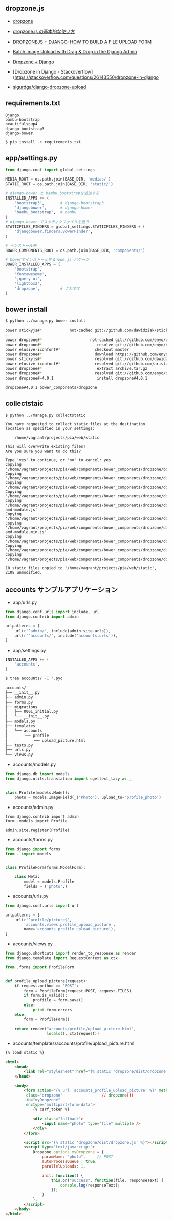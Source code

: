 ## dropzone.js

- [dropzone](http://www.dropzonejs.com/)

- [dropzone.js の基本的な使い方](http://d.hatena.ne.jp/pospome/20130913/1379050713)
- [DROPZONEJS + DJANGO: HOW TO BUILD A FILE UPLOAD FORM](https://amatellanes.wordpress.com/2013/11/05/dropzonejs-django-how-to-build-a-file-upload-form/)
- [Batch Image Upload with Drag & Drop in the Django Admin](http://www.mechanicalgirl.com/post/batch-image-upload-drag-and-drop-django-admin/)
- [Dropzone + Django](https://alexanderae.com/dropzonejs-django.html)
- [Dropzone in Django - Stackoverflow](https://stackoverflow.com/questions/26143550/dropzone-in-django
- [sigurdga/django-dropzone-upload](https://github.com/sigurdga/django-dropzone-upload)

## requirements.txt

~~~
Django
bambu-bootstrap
beautifulsoup4
django-bootstrap3
django-bower
~~~

~~~bash
$ pip install -r requirements.txt
~~~

## app/settings.py

~~~py
from django.conf import global_settings

MEDIA_ROOT = os.path.join(BASE_DIR, 'medias/')
STATIC_ROOT = os.path.join(BASE_DIR, 'static/')

# django-bower と bambu_bootstrapを追加する
INSTALLED_APPS += (
    'bootstrap3',       # django-bootstrap3
    'djangobower',      # django-bower
    'bambu_bootstrap',  # bambu
)
# django-bower でスタティクファイルを扱う
STATICFILES_FINDERS = global_settings.STATICFILES_FINDERS + (
    'djangobower.finders.BowerFinder',
)

# インストール先
BOWER_COMPONENTS_ROOT = os.path.join(BASE_DIR, 'components/')

# bowerでインストールするnode.js パケージ
BOWER_INSTALLED_APPS = (
    'bootstrap',
    'fontawesome',
    'jquery-ui',
    'lightbox2',
    'dropzone',         # これです
)
~~~



## bower install

~~~bash
$ python ../manage.py bower install

bower stickyjs#*            not-cached git://github.com/dawidziak/stickyjs.git#*
...
bower dropzone#*                     not-cached git://github.com/enyo/dropzone.git#*
bower dropzone#*                        resolve git://github.com/enyo/dropzone.git#*
bower elusive-iconfont#*               checkout master
bower dropzone#*                       download https://github.com/enyo/dropzone/archive/v4.0.1.tar.gz
bower stickyjs#*                       resolved git://github.com/dawidziak/stickyjs.git#93f682f415
bower elusive-iconfont#*               resolved git://github.com/aristath/elusive-iconfont.git#32ce6ffca3
bower dropzone#*                        extract archive.tar.gz
bower dropzone#*                       resolved git://github.com/enyo/dropzone.git#4.0.1
bower dropzone#~4.0.1                   install dropzone#4.0.1

dropzone#4.0.1 bower_components/dropzone

~~~

## collectstaic

~~~
$ python ../manage.py collectstatic

You have requested to collect static files at the destination
location as specified in your settings:

    /home/vagrant/projects/pia/web/static

This will overwrite existing files!
Are you sure you want to do this?

Type 'yes' to continue, or 'no' to cancel: yes
Copying '/home/vagrant/projects/pia/web/components/bower_components/dropzone/bower.json'
Copying '/home/vagrant/projects/pia/web/components/bower_components/dropzone/dist/dropzone.js'
Copying '/home/vagrant/projects/pia/web/components/bower_components/dropzone/dist/readme.md'
Copying '/home/vagrant/projects/pia/web/components/bower_components/dropzone/dist/dropzone.css'
Copying '/home/vagrant/projects/pia/web/components/bower_components/dropzone/dist/dropzone-amd-module.js'
Copying '/home/vagrant/projects/pia/web/components/bower_components/dropzone/dist/basic.css'
Copying '/home/vagrant/projects/pia/web/components/bower_components/dropzone/dist/min/dropzone-amd-module.min.js'
Copying '/home/vagrant/projects/pia/web/components/bower_components/dropzone/dist/min/basic.min.css'
Copying '/home/vagrant/projects/pia/web/components/bower_components/dropzone/dist/min/dropzone.min.css'
Copying '/home/vagrant/projects/pia/web/components/bower_components/dropzone/dist/min/dropzone.min.js'

10 static files copied to '/home/vagrant/projects/pia/web/static', 2108 unmodified.
~~~


## accounts サンプルアプリケーション

- app/urls.py

~~~py
from django.conf.urls import include, url
from django.contrib import admin

urlpatterns = [
    url(r'^admin/', include(admin.site.urls)),
    url(r'^accounts/', include('accounts.urls')),
]
~~~

- app/settings.py

~~~py
INSTALLED_APPS += (
    'accounts',
)
~~~

~~~bash
$ tree accounts/ -I *.pyc

accounts/
├── __init__.py
├── admin.py
├── forms.py
├── migrations
│   ├── 0001_initial.py
│   └── __init__.py
├── models.py
├── templates
│   └── accounts
│       └── profile
│           └── upload_picture.html
├── tests.py
├── urls.py
└── views.py
~~~

- accounts/models.py

~~~py
from django.db import models
from django.utils.translation import ugettext_lazy as _


class Profile(models.Model):
    photo = models.ImageField(_("Photo"), upload_to='profile_photo')

~~~

- accounts/admin.py

~~~
from django.contrib import admin
form .models import Profile

admin.site.register(Profile)
~~~

- accounts/forms.py

~~~py
from django import forms
from . import models


class ProfileForm(forms.ModelForm):

    class Meta:
        model = models.Profile
        fields = ('photo',)
~~~

- accounts/urls.py

~~~py
from django.conf.urls import url

urlpatterns = [
    url(r'^profile/picture$',
        'accounts.views.profile_upload_picture',
        name='accounts_profile_upload_picture'),
]
~~~

- accounts/views.py

~~~py
from django.shortcuts import render_to_response as render
from django.template import RequestContext as ctx

from .forms import ProfileForm


def profile_upload_picture(request):
    if request.method == 'POST':
        form = ProfileForm(request.POST, request.FILES)
        if form.is_valid():
            profiile = form.save()
        else:
            print form.errors
    else:
        form = ProfileForm()

    return render("accounts/profile/upload_picture.html",
                  locals(), ctx(request))
~~~

- accounts/templates/accounts/profile/upload_picture.html

~~~html
{% load static %}

<html>
    <head>
        <link rel="stylesheet" href="{% static 'dropzone/dist/dropzone.css' %}">
    </head>

    <body>
        <form action="{% url 'accounts_profile_upload_picture' %}" method='POST'
         class="dropzone"                 // dropzone!!!
         id="myDropzone"              
         enctype="multipart/form-data">
            {% csrf_token %}

            <div class="fallback">
                <input name="photo" type="file" multiple />
            </div>
        </form>

        <script src="{% static 'dropzone/dist/dropzone.js' %}"></script>
        <script type="text/javascript">
            Dropzone.options.myDropzone = {
                paramName: "photo",     // POST
                autoProcessQueue : true,
                parallelUploads: 1,

                init: function() {
                    this.on("success", function(file, responseText) {
                        console.log(responseText);
                    });
                }
            };
        </script>
    </body>
</html>
~~~
